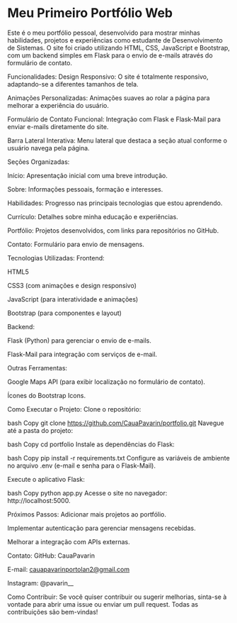 # **Meu Primeiro Portfólio Web**

Este é o meu portfólio pessoal, desenvolvido para mostrar minhas habilidades, projetos e experiências como estudante de Desenvolvimento de Sistemas. O site foi criado utilizando HTML, CSS, JavaScript e Bootstrap, com um backend simples em Flask para o envio de e-mails através do formulário de contato.

Funcionalidades:
Design Responsivo: O site é totalmente responsivo, adaptando-se a diferentes tamanhos de tela.

Animações Personalizadas: Animações suaves ao rolar a página para melhorar a experiência do usuário.

Formulário de Contato Funcional: Integração com Flask e Flask-Mail para enviar e-mails diretamente do site.

Barra Lateral Interativa: Menu lateral que destaca a seção atual conforme o usuário navega pela página.

Seções Organizadas:

Início: Apresentação inicial com uma breve introdução.

Sobre: Informações pessoais, formação e interesses.

Habilidades: Progresso nas principais tecnologias que estou aprendendo.

Currículo: Detalhes sobre minha educação e experiências.

Portfólio: Projetos desenvolvidos, com links para repositórios no GitHub.

Contato: Formulário para envio de mensagens.

Tecnologias Utilizadas:
Frontend:

HTML5

CSS3 (com animações e design responsivo)

JavaScript (para interatividade e animações)

Bootstrap (para componentes e layout)

Backend:

Flask (Python) para gerenciar o envio de e-mails.

Flask-Mail para integração com serviços de e-mail.

Outras Ferramentas:

Google Maps API (para exibir localização no formulário de contato).

Ícones do Bootstrap Icons.

Como Executar o Projeto:
Clone o repositório:

bash
Copy
git clone https://github.com/CauaPavarin/portfolio.git
Navegue até a pasta do projeto:

bash
Copy
cd portfolio
Instale as dependências do Flask:

bash
Copy
pip install -r requirements.txt
Configure as variáveis de ambiente no arquivo .env (e-mail e senha para o Flask-Mail).

Execute o aplicativo Flask:

bash
Copy
python app.py
Acesse o site no navegador: http://localhost:5000.

Próximos Passos:
Adicionar mais projetos ao portfólio.

Implementar autenticação para gerenciar mensagens recebidas.

Melhorar a integração com APIs externas.

Contato:
GitHub: CauaPavarin

E-mail: cauapavarinportolan2@gmail.com

Instagram: @pavarin__

Como Contribuir:
Se você quiser contribuir ou sugerir melhorias, sinta-se à vontade para abrir uma issue ou enviar um pull request. Todas as contribuições são bem-vindas!

